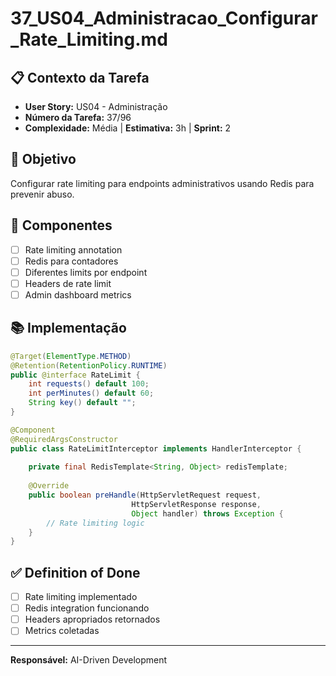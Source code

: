 # 37_US04_Administracao_Configurar_Rate_Limiting.md

## 📋 Contexto da Tarefa
- **User Story:** US04 - Administração
- **Número da Tarefa:** 37/96
- **Complexidade:** Média | **Estimativa:** 3h | **Sprint:** 2

## 🎯 Objetivo
Configurar rate limiting para endpoints administrativos usando Redis para prevenir abuso.

## 📝 Componentes
- [ ] Rate limiting annotation
- [ ] Redis para contadores
- [ ] Diferentes limits por endpoint
- [ ] Headers de rate limit
- [ ] Admin dashboard metrics

## 📚 Implementação
```java
@Target(ElementType.METHOD)
@Retention(RetentionPolicy.RUNTIME)
public @interface RateLimit {
    int requests() default 100;
    int perMinutes() default 60;
    String key() default "";
}

@Component
@RequiredArgsConstructor
public class RateLimitInterceptor implements HandlerInterceptor {
    
    private final RedisTemplate<String, Object> redisTemplate;
    
    @Override
    public boolean preHandle(HttpServletRequest request, 
                           HttpServletResponse response, 
                           Object handler) throws Exception {
        // Rate limiting logic
    }
}
```

## ✅ Definition of Done
- [ ] Rate limiting implementado
- [ ] Redis integration funcionando  
- [ ] Headers apropriados retornados
- [ ] Metrics coletadas

---
**Responsável:** AI-Driven Development